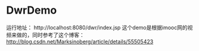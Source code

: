 # DwrDemo
运行地址：
http://localhost:8080/dwr/index.jsp
这个demo是根据imooc网的视频来做的，同时参考了这个博客：
http://blog.csdn.net/Marksinoberg/article/details/55505423

